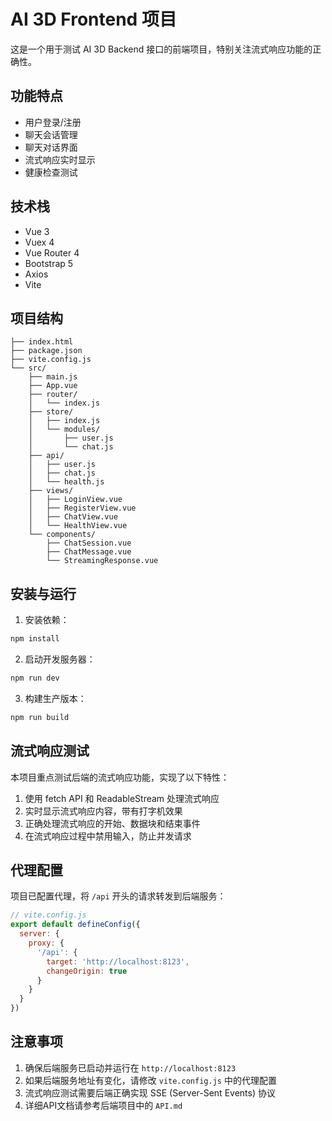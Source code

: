# AI 3D Frontend 项目

这是一个用于测试 AI 3D Backend 接口的前端项目，特别关注流式响应功能的正确性。

## 功能特点

- 用户登录/注册
- 聊天会话管理
- 聊天对话界面
- 流式响应实时显示
- 健康检查测试

## 技术栈

- Vue 3
- Vuex 4
- Vue Router 4
- Bootstrap 5
- Axios
- Vite

## 项目结构

```
├── index.html
├── package.json
├── vite.config.js
└── src/
    ├── main.js
    ├── App.vue
    ├── router/
    │   └── index.js
    ├── store/
    │   ├── index.js
    │   └── modules/
    │       ├── user.js
    │       └── chat.js
    ├── api/
    │   ├── user.js
    │   ├── chat.js
    │   └── health.js
    ├── views/
    │   ├── LoginView.vue
    │   ├── RegisterView.vue
    │   ├── ChatView.vue
    │   └── HealthView.vue
    └── components/
        ├── ChatSession.vue
        ├── ChatMessage.vue
        └── StreamingResponse.vue
```

## 安装与运行

1. 安装依赖：

```bash
npm install
```

2. 启动开发服务器：

```bash
npm run dev
```

3. 构建生产版本：

```bash
npm run build
```

## 流式响应测试

本项目重点测试后端的流式响应功能，实现了以下特性：

1. 使用 fetch API 和 ReadableStream 处理流式响应
2. 实时显示流式响应内容，带有打字机效果
3. 正确处理流式响应的开始、数据块和结束事件
4. 在流式响应过程中禁用输入，防止并发请求

## 代理配置

项目已配置代理，将 `/api` 开头的请求转发到后端服务：

```javascript
// vite.config.js
export default defineConfig({
  server: {
    proxy: {
      '/api': {
        target: 'http://localhost:8123',
        changeOrigin: true
      }
    }
  }
})
```

## 注意事项

1. 确保后端服务已启动并运行在 `http://localhost:8123`
2. 如果后端服务地址有变化，请修改 `vite.config.js` 中的代理配置
3. 流式响应测试需要后端正确实现 SSE (Server-Sent Events) 协议
4. 详细API文档请参考后端项目中的 `API.md`